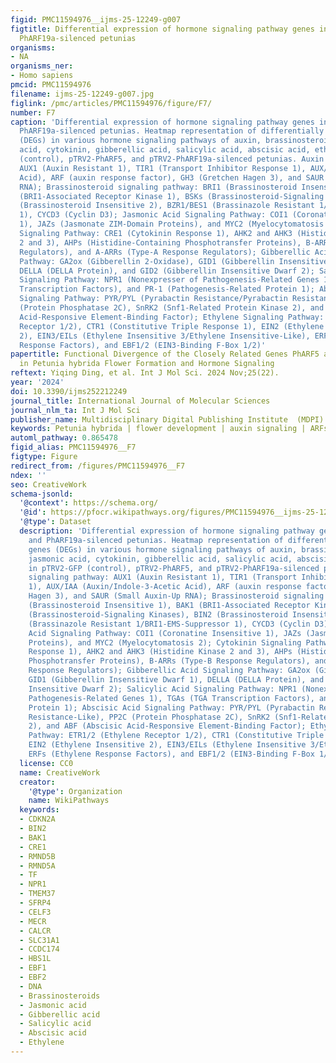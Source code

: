 ```yaml
---
figid: PMC11594976__ijms-25-12249-g007
figtitle: Differential expression of hormone signaling pathway genes in PhARF5- and
  PhARF19a-silenced petunias
organisms:
- NA
organisms_ner:
- Homo sapiens
pmcid: PMC11594976
filename: ijms-25-12249-g007.jpg
figlink: /pmc/articles/PMC11594976/figure/F7/
number: F7
caption: 'Differential expression of hormone signaling pathway genes in PhARF5- and
  PhARF19a-silenced petunias. Heatmap representation of differentially expressed genes
  (DEGs) in various hormone signaling pathways of auxin, brassinosteroid, jasmonic
  acid, cytokinin, gibberellic acid, salicylic acid, abscisic acid, ethylene in pTRV2-GFP
  (control), pTRV2-PhARF5, and pTRV2-PhARF19a-silenced petunias. Auxin signaling pathway:
  AUX1 (Auxin Resistant 1), TIR1 (Transport Inhibitor Response 1), AUX/IAA (Auxin/Indole-3-Acetic
  Acid), ARF (auxin response factor), GH3 (Gretchen Hagen 3), and SAUR (Small Auxin-Up
  RNA); Brassinosteroid signaling pathway: BRI1 (Brassinosteroid Insensitive 1), BAK1
  (BRI1-Associated Receptor Kinase 1), BSKs (Brassinosteroid-Signaling Kinases), BIN2
  (Brassinosteroid Insensitive 2), BZR1/BES1 (Brassinazole Resistant 1/BRI1-EMS-Suppressor
  1), CYCD3 (Cyclin D3); Jasmonic Acid Signaling Pathway: COI1 (Coronatine Insensitive
  1), JAZs (Jasmonate ZIM-Domain Proteins), and MYC2 (Myelocytomatosis 2); Cytokinin
  Signaling Pathway: CRE1 (Cytokinin Response 1), AHK2 and AHK3 (Histidine Kinase
  2 and 3), AHPs (Histidine-Containing Phosphotransfer Proteins), B-ARRs (Type-B Response
  Regulators), and A-ARRs (Type-A Response Regulators); Gibberellic Acid Signaling
  Pathway: GA2ox (Gibberellin 2-Oxidase), GID1 (Gibberellin Insensitive Dwarf 1),
  DELLA (DELLA Protein), and GID2 (Gibberellin Insensitive Dwarf 2); Salicylic Acid
  Signaling Pathway: NPR1 (Nonexpresser of Pathogenesis-Related Genes 1), TGAs (TGA
  Transcription Factors), and PR-1 (Pathogenesis-Related Protein 1); Abscisic Acid
  Signaling Pathway: PYR/PYL (Pyrabactin Resistance/Pyrabactin Resistance-Like), PP2C
  (Protein Phosphatase 2C), SnRK2 (Snf1-Related Protein Kinase 2), and ABF (Abscisic
  Acid-Responsive Element-Binding Factor); Ethylene Signaling Pathway: ETR1/2 (Ethylene
  Receptor 1/2), CTR1 (Constitutive Triple Response 1), EIN2 (Ethylene Insensitive
  2), EIN3/EILs (Ethylene Insensitive 3/Ethylene Insensitive-Like), ERFs (Ethylene
  Response Factors), and EBF1/2 (EIN3-Binding F-Box 1/2)'
papertitle: Functional Divergence of the Closely Related Genes PhARF5 and PhARF19a
  in Petunia hybrida Flower Formation and Hormone Signaling
reftext: Yiqing Ding, et al. Int J Mol Sci. 2024 Nov;25(22).
year: '2024'
doi: 10.3390/ijms252212249
journal_title: International Journal of Molecular Sciences
journal_nlm_ta: Int J Mol Sci
publisher_name: Multidisciplinary Digital Publishing Institute  (MDPI)
keywords: Petunia hybrida | flower development | auxin signaling | ARFs | phytohormone
automl_pathway: 0.865478
figid_alias: PMC11594976__F7
figtype: Figure
redirect_from: /figures/PMC11594976__F7
ndex: ''
seo: CreativeWork
schema-jsonld:
  '@context': https://schema.org/
  '@id': https://pfocr.wikipathways.org/figures/PMC11594976__ijms-25-12249-g007.html
  '@type': Dataset
  description: 'Differential expression of hormone signaling pathway genes in PhARF5-
    and PhARF19a-silenced petunias. Heatmap representation of differentially expressed
    genes (DEGs) in various hormone signaling pathways of auxin, brassinosteroid,
    jasmonic acid, cytokinin, gibberellic acid, salicylic acid, abscisic acid, ethylene
    in pTRV2-GFP (control), pTRV2-PhARF5, and pTRV2-PhARF19a-silenced petunias. Auxin
    signaling pathway: AUX1 (Auxin Resistant 1), TIR1 (Transport Inhibitor Response
    1), AUX/IAA (Auxin/Indole-3-Acetic Acid), ARF (auxin response factor), GH3 (Gretchen
    Hagen 3), and SAUR (Small Auxin-Up RNA); Brassinosteroid signaling pathway: BRI1
    (Brassinosteroid Insensitive 1), BAK1 (BRI1-Associated Receptor Kinase 1), BSKs
    (Brassinosteroid-Signaling Kinases), BIN2 (Brassinosteroid Insensitive 2), BZR1/BES1
    (Brassinazole Resistant 1/BRI1-EMS-Suppressor 1), CYCD3 (Cyclin D3); Jasmonic
    Acid Signaling Pathway: COI1 (Coronatine Insensitive 1), JAZs (Jasmonate ZIM-Domain
    Proteins), and MYC2 (Myelocytomatosis 2); Cytokinin Signaling Pathway: CRE1 (Cytokinin
    Response 1), AHK2 and AHK3 (Histidine Kinase 2 and 3), AHPs (Histidine-Containing
    Phosphotransfer Proteins), B-ARRs (Type-B Response Regulators), and A-ARRs (Type-A
    Response Regulators); Gibberellic Acid Signaling Pathway: GA2ox (Gibberellin 2-Oxidase),
    GID1 (Gibberellin Insensitive Dwarf 1), DELLA (DELLA Protein), and GID2 (Gibberellin
    Insensitive Dwarf 2); Salicylic Acid Signaling Pathway: NPR1 (Nonexpresser of
    Pathogenesis-Related Genes 1), TGAs (TGA Transcription Factors), and PR-1 (Pathogenesis-Related
    Protein 1); Abscisic Acid Signaling Pathway: PYR/PYL (Pyrabactin Resistance/Pyrabactin
    Resistance-Like), PP2C (Protein Phosphatase 2C), SnRK2 (Snf1-Related Protein Kinase
    2), and ABF (Abscisic Acid-Responsive Element-Binding Factor); Ethylene Signaling
    Pathway: ETR1/2 (Ethylene Receptor 1/2), CTR1 (Constitutive Triple Response 1),
    EIN2 (Ethylene Insensitive 2), EIN3/EILs (Ethylene Insensitive 3/Ethylene Insensitive-Like),
    ERFs (Ethylene Response Factors), and EBF1/2 (EIN3-Binding F-Box 1/2)'
  license: CC0
  name: CreativeWork
  creator:
    '@type': Organization
    name: WikiPathways
  keywords:
  - CDKN2A
  - BIN2
  - BAK1
  - CRE1
  - RMND5B
  - RMND5A
  - TF
  - NPR1
  - TMEM37
  - SFRP4
  - CELF3
  - MECR
  - CALCR
  - SLC31A1
  - CCDC174
  - HBS1L
  - EBF1
  - EBF2
  - DNA
  - Brassinosteroids
  - Jasmonic acid
  - Gibberellic acid
  - Salicylic acid
  - Abscisic acid
  - Ethylene
---
```

